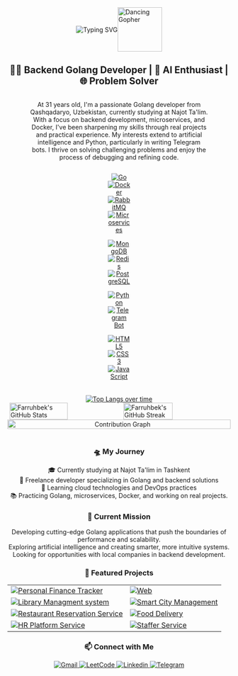 <!-- Custom Header with Golang gopher -->
<div style="display: flex; justify-content: center; align-items: center;">
    <img src="https://readme-typing-svg.herokuapp.com?font=Fira+Code&weight=700&size=30&duration=3000&pause=1000&color=2C68F6&background=2E22FF00&center=true&vCenter=true&multiline=false&width=700&height=150&lines=Hello%2C+my+name+is+Farrukhbek%2C"
        alt="Typing SVG" />
    <img src="https://github.com/egonelbre/gophers/raw/master/.thumb/animation/gopher-dance-long-3x.gif" width="100"
        height="100" alt="Dancing Gopher">
</div>

<!-- Creative About Me Section -->
<h2 align="center">👨‍💻 Backend Golang Developer | 🚀 AI Enthusiast | 🌐 Problem Solver</h2>

<div style="display: flex; justify-content: center; align-items: center; flex-direction: column;">
    <p align="center" style="width:80%">
        At 31 years old, I'm a passionate Golang developer from Qashqadaryo, Uzbekistan, currently studying at Najot Ta'lim. With a focus on backend development, microservices, and Docker, I've been sharpening my skills through real projects and practical experience. My interests extend to artificial intelligence and Python, particularly in writing Telegram bots. I thrive on solving challenging problems and enjoy the process of debugging and refining code.
    </p>
    <div style="width: 10%">
        <p align="center">
            <a href="https://www.go.dev/">
                <img src="https://img.shields.io/badge/Go-00ADD8?style=for-the-badge&logo=go&logoColor=white" alt="Go" />
            </a>
            <a href="https://www.docker.com/">
                <img src="https://img.shields.io/badge/Docker-2496ED?style=for-the-badge&logo=docker&logoColor=white" alt="Docker" />
            </a>
            <a href="https://www.rabbitmq.com/">
                <img src="https://img.shields.io/badge/RabbitMQ-FF6600?style=for-the-badge&logo=rabbitmq&logoColor=white" alt="RabbitMQ" />
            </a>
            <a href="https://www.microservices.io/">
                <img src="https://img.shields.io/badge/Microservices-1572B6?style=for-the-badge&logo=microservices&logoColor=white" alt="Microservices" />
            </a>
        </p>
        <p align="center">
            <a href="https://www.mongodb.com/">
                <img src="https://img.shields.io/badge/MongoDB-47A248?style=for-the-badge&logo=mongodb&logoColor=white" alt="MongoDB" />
            </a>
            <a href="https://redis.io/">
                <img src="https://img.shields.io/badge/Redis-DC382D?style=for-the-badge&logo=redis&logoColor=white" alt="Redis" />
            </a>
            <a href="https://www.postgresql.org/">
                <img src="https://img.shields.io/badge/PostgreSQL-336791?style=for-the-badge&logo=postgresql&logoColor=white" alt="PostgreSQL" />
            </a>
        </p>
        <p align="center">
            <a href="https://www.python.org/">
                <img src="https://img.shields.io/badge/Python-3776AB?style=for-the-badge&logo=python&logoColor=white" alt="Python" />
            </a>
            <a href="https://www.aiogram.dev/">
                <img src="https://img.shields.io/badge/Telegram_Bot-2CA5E0?style=for-the-badge&logo=telegram&logoColor=white" alt="Telegram Bot" />
            </a>
        </p>
        <p align="center">
            <a href="https://www.html.com/">
                <img src="https://img.shields.io/badge/HTML5-E34F26?style=for-the-badge&logo=html5&logoColor=white" alt="HTML5" />
            </a>
            <a href="https://www.w3.org/Style/CSS/">
                <img src="https://img.shields.io/badge/CSS3-1572B6?style=for-the-badge&logo=css3&logoColor=white" alt="CSS3" />
            </a>
            <a href="https://www.javascript.com/">
                <img src="https://img.shields.io/badge/JavaScript-F7DF1E?style=for-the-badge&logo=javascript&logoColor=black" alt="JavaScript" />
            </a>
        </p>
    </div>
    <!-- Coffee Gopher and Thank You Message -->
    <div xmlns="http://www.w3.org/1999/xhtml" style="margin">
<!--         <img src="https://readme-typing-svg.herokuapp.com?font=Comic+Sans+MS&size=18&duration=3000&color=2C68F6&center=true&vCenter=true&width=240&height=60&lines=I+know+Go.+☕;I+know+Docker.+☕;I+know+RabbitMQ.+☕;I+know+Microservices.+☕;I+know+MongoDB.+☕;I+know+Redis.+☕;I+know+PostgreSQL.+☕;I+know+Python.+☕;I+know+Telegram+Bot.+☕;I+know+HTML5.+☕;I+know+CSS3.+☕;I+know+JavaScript.+☕"
            style="border-radius: 100px" alt="Typing SVG" /> -->
<!--     </div>
    <img src="https://slackmojis.com/emojis/46362-gopher_coffee_nofill/download" width="100">
</div> -->


<!-- Most used languages -->
<div style="margin-top: 20px; text-align: center;">
    <a href="https://github.com/anuraghazra/github-readme-stats">
        <img src="https://github-readme-stats.vercel.app/api/top-langs/?username=Turdiqulov-Farruhbek&layout=compact&theme=tokyonight&hide=html" alt="Top Langs over time">
    </a>
</div>

<!-- GitHub Stats with custom styling -->
<div style="width: 100%; display: flex; justify-content: center; align-items: center;">
    <img src="https://github-readme-stats.vercel.app/api?username=Turdiqulov-Farruhbek&show_icons=true&count_private=true&hide=prs&theme=tokyonight&border_color=2C68F6&icon_color=2C68F6&title_color=2C68F6" alt="Farruhbek's GitHub Stats" width=51%>
    <img src="https://github-readme-streak-stats.herokuapp.com/?user=Turdiqulov-Farruhbek&theme=tokyonight&border=2C68F6" alt="Farruhbek's GitHub Streak" width=47%>
</div>

<!-- Coding Activity Graph -->
<div align="center">
    <img src="https://github-readme-activity-graph.vercel.app/graph?username=Turdiqulov-Farruhbek&theme=tokyo-night&bg_color=20232a&hide_border=true" width="100%" alt="Contribution Graph" />
</div>

<br>

<!-- My Journey -->
<h3 align="center">🛸 My Journey</h3>
<p align="center">
    🎓 Currently studying at Najot Ta'lim in Tashkent<br>
    💼 Freelance developer specializing in Golang and backend solutions<br>
    🌱 Learning cloud technologies and DevOps practices<br>
    📚 Practicing Golang, microservices, Docker, and working on real projects.</a>
</p>

<!-- Current Focus -->
<h3 align="center">🔭 Current Mission</h3>
<p align="center">
    Developing cutting-edge Golang applications that push the boundaries of performance and scalability.<br>
    Exploring artificial intelligence and creating smarter, more intuitive systems.<br>
    Looking for opportunities with local companies in backend development.
</p>

<!-- Projects Section -->
<h3 align="center">🚀 Featured Projects</h3>
<div align="center">
    <table>
        <tr>
            <td>
                <a href="https://github.com/Turdiqulov-Farruhbek/Personal-Finance-Tracker">
                    <img src="https://github-readme-stats.vercel.app/api/pin/?username=Turdiqulov-Farruhbek&repo=Personal-Finance-Tracker&theme=tokyonight" alt="Personal Finance Tracker">
                </a>
            </td>
            <td>
                <a href="https://github.com/Turdiqulov-Farruhbek/web-poll">
                    <img src="https://github-readme-stats.vercel.app/api/pin/?username=Turdiqulov-Farruhbek&repo=web-poll&theme=tokyonight" alt= Web poll">
                </a>
            </td>
        </tr>
        <tr>
            <td>
                <a href="https://github.com/Turdiqulov-Farruhbek/Library_Managment_system">
                    <img src="https://github-readme-stats.vercel.app/api/pin/?username=Turdiqulov-Farruhbek&repo=Library_Managment_system&theme=tokyonight" alt="Library Managment system">
                </a>
            </td>
            <td>
                <a href="https://github.com/Turdiqulov-Farruhbek/Smart_City">
                    <img src="https://github-readme-stats.vercel.app/api/pin/?username=Turdiqulov-Farruhbek&repo=Smart_city&theme=tokyonight" alt="Smart City Management">
                </a>
            </td>
        </tr>
        <tr>
            <td>
                <a href="https://github.com/Turdiqulov-Farruhbek/Restaurant-reservation-system">
                    <img src="https://github-readme-stats.vercel.app/api/pin/?username=Turdiqulov-Farruhbek&repo=Restaurant-reservation-system&theme=tokyonight" alt="Restaurant Reservation Service">
                </a>
            </td>
            <td>
                <a href="https://github.com/Turdiqulov-Farruhbek/Food-Delivery">
                    <img src="https://github-readme-stats.vercel.app/api/pin/?username=Turdiqulov-Farruhbek&repo=Food-Delivery&theme=tokyonight" alt="Food Delivery">
                </a>
            </td>
        </tr>
        <tr>
            <td>
                <a href="https://github.com/Turdiqulov-Farruhbek/HR_platforma">
                    <img src="https://github-readme-stats.vercel.app/api/pin/?username=Turdiqulov-Farruhbek&repo=HR_platforma&theme=tokyonight" alt="HR Platform Service">
                </a>
            </td>
             <td>
                <a href="https://github.com/Turdiqulov-Farruhbek/Staffer">
                    <img src="https://github-readme-stats.vercel.app/api/pin/?username=Turdiqulov-Farruhbek&repo=Staffer&theme=tokyonight" alt="Staffer Service">
                </a>
            </td>
        </tr>
    </table>
</div>

<!-- Connect with me -->
<h3 align="center">📫 Connect with Me</h3>
<p align="center">
    <a href="mailto:farruhbekturdiqulov@gmail.com">
        <img src="https://img.shields.io/badge/Gmail-D14836?style=for-the-badge&logo=gmail&logoColor=white" alt="Gmail">
    </a>
    <a href="https://leetcode.com/u/Farruhbek/">
        <img src="https://img.shields.io/badge/LeetCode-FFA116?style=for-the-badge&logo=leetCode&logoColor=black" alt="LeetCode">
    </a>
    <a href="https://www.linkedin.com/in/farruhbek-turdiqulov-14353b2b4/">
        <img src="https://img.shields.io/badge/Linkedin-FFA116?style=for-the-badge&logo=Linkedin&logoColor=black" alt="Linkedin">
    </a>
    <a href="https://t.me/KUHIRO">
        <img src="https://img.shields.io/badge/Telegram-26A5E4?style=for-the-badge&logo=telegram&logoColor=white" alt="Telegram" />
    </a>
</p>
